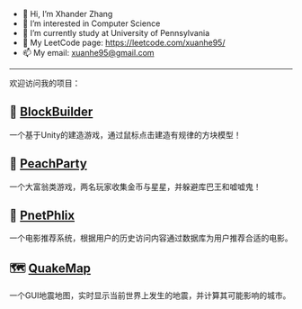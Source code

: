 - 👋 Hi, I’m Xhander Zhang
- 🌱 I’m interested in Computer Science 
- 🏫 I’m currently study at University of Pennsylvania
- 📖 My LeetCode page: https://leetcode.com/xuanhe95/
- 📫 My email: xuanhe95@gmail.com
---
欢迎访问我的项目：   
## 💠 [BlockBuilder](https://github.com/xuanhe95/GenericBuilder)    
一个基于Unity的建造游戏，通过鼠标点击建造有规律的方块模型！      
## 🎲 [PeachParty](https://github.com/xuanhe95/PeachParty)    
一个大富翁类游戏，两名玩家收集金币与星星，并躲避库巴王和嘘嘘鬼！
## 🍿️ [PnetPhlix](https://github.com/xuanhe95/PnetPhlix)    
一个电影推荐系统，根据用户的历史访问内容通过数据库为用户推荐合适的电影。   
## 🗺️ [QuakeMap](https://github.com/xuanhe95/QuakeMap)     
一个GUI地震地图，实时显示当前世界上发生的地震，并计算其可能影响的城市。  




<!---
xuanhe95/xuanhe95 is a ✨ special ✨ repository because its `README.md` (this file) appears on your GitHub profile.
You can click the Preview link to take a look at your changes.
--->
